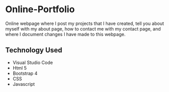 # Online-Portfolio
Online webpage where I post my projects that I have created, tell you about myself with my about page, how to contact me with my contact page, and where I document changes I have made to this webpage.

## Technology Used
* Visual Studio Code
* Html 5
* Bootstrap 4
* CSS
* Javascript
